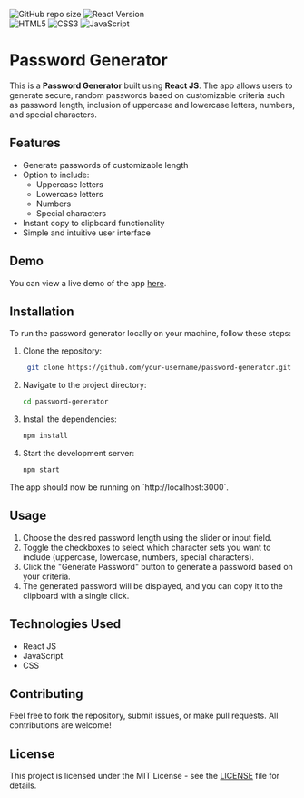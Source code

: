 ![GitHub repo size](https://img.shields.io/github/repo-size/ritaban06/react-password-generator)
![React Version](https://img.shields.io/badge/react-v18.3.1-blue)  
![HTML5](https://img.shields.io/badge/HTML5-E34F26?style=for-the-badge&logo=html5&logoColor=white)
![CSS3](https://img.shields.io/badge/CSS3-1572B6?style=for-the-badge&logo=css3&logoColor=white)
![JavaScript](https://img.shields.io/badge/JavaScript-F7DF1E?style=for-the-badge&logo=javascript&logoColor=black)

# Password Generator

This is a **Password Generator** built using **React JS**. The app allows users to generate secure, random passwords based on customizable criteria such as password length, inclusion of uppercase and lowercase letters, numbers, and special characters.

## Features

- Generate passwords of customizable length
- Option to include:
  - Uppercase letters
  - Lowercase letters
  - Numbers
  - Special characters
- Instant copy to clipboard functionality
- Simple and intuitive user interface

## Demo

You can view a live demo of the app [here](http://test2006.wuaze.com/?i=1).

## Installation

To run the password generator locally on your machine, follow these steps:

1. Clone the repository:
   ````bash
    git clone https://github.com/your-username/password-generator.git
2. Navigate to the project directory:
    ```bash
    cd password-generator
3. Install the dependencies:
    ```bash
    npm install
4. Start the development server:
    ```bash
    npm start

The app should now be running on \`http://localhost:3000\`.

## Usage

1. Choose the desired password length using the slider or input field.
2. Toggle the checkboxes to select which character sets you want to include (uppercase, lowercase, numbers, special characters).
3. Click the "Generate Password" button to generate a password based on your criteria.
4. The generated password will be displayed, and you can copy it to the clipboard with a single click.

## Technologies Used

- React JS
- JavaScript
- CSS

## Contributing

Feel free to fork the repository, submit issues, or make pull requests. All contributions are welcome!

## License

This project is licensed under the MIT License - see the [LICENSE](LICENSE) file for details.
